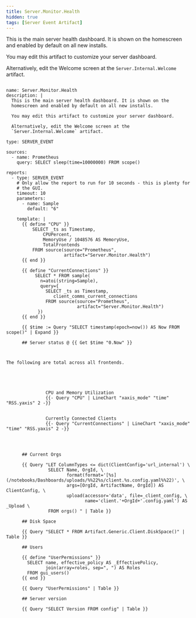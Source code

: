 ```yaml
---
title: Server.Monitor.Health
hidden: true
tags: [Server Event Artifact]
---
```


This is the main server health dashboard. It is shown on the
homescreen and enabled by default on all new installs.

You may edit this artifact to customize your server dashboard.

Alternatively, edit the Welcome screen at the
`Server.Internal.Welcome` artifact.


<pre><code class="language-yaml">
name: Server.Monitor.Health
description: |
  This is the main server health dashboard. It is shown on the
  homescreen and enabled by default on all new installs.

  You may edit this artifact to customize your server dashboard.

  Alternatively, edit the Welcome screen at the
  `Server.Internal.Welcome` artifact.

type: SERVER_EVENT

sources:
  - name: Prometheus
    query: SELECT sleep(time=10000000) FROM scope()

reports:
  - type: SERVER_EVENT
    # Only allow the report to run for 10 seconds - this is plenty for
    # the GUI.
    timeout: 10
    parameters:
      - name: Sample
        default: "6"

    template: |
      {{ define "CPU" }}
          SELECT _ts as Timestamp,
              CPUPercent,
              MemoryUse / 1048576 AS MemoryUse,
              TotalFrontends
          FROM source(source="Prometheus",
                      artifact="Server.Monitor.Health")
      {{ end }}

      {{ define "CurrentConnections" }}
           SELECT * FROM sample(
             n=atoi(string=Sample),
             query={
               SELECT _ts as Timestamp,
                  client_comms_current_connections
               FROM source(source="Prometheus",
                           artifact="Server.Monitor.Health")
            })
      {{ end }}

      {{ $time := Query "SELECT timestamp(epoch=now()) AS Now FROM scope()" | Expand }}

      ## Server status @ {{ Get $time "0.Now" }}

      <p>The following are total across all frontends.</p>
          <span class="container">
            <span class="row">
              <span class="col-sm panel">
               CPU and Memory Utilization
               {{- Query "CPU" | LineChart "xaxis_mode" "time" "RSS.yaxis" 2 -}}
              </span>
              <span class="col-sm panel">
               Currently Connected Clients
               {{- Query "CurrentConnections" | LineChart "xaxis_mode" "time" "RSS.yaxis" 2 -}}
              </span>
            </span>
      </span>

      ## Current Orgs

      {{ Query "LET ColumnTypes <= dict(ClientConfig='url_internal') \
                SELECT Name, OrgId, \
                       format(format='[%s](/notebooks/Dashboards/uploads/%%22%s/client.%s.config.yaml%%22)', \
                       args=[OrgId, ArtifactName, OrgId]) AS ClientConfig, \
                       upload(accessor='data', file=_client_config, \
                              name='client.'+OrgId+'.config.yaml') AS _Upload \
                FROM orgs() " | Table }}

      ## Disk Space

      {{ Query "SELECT * FROM Artifact.Generic.Client.DiskSpace()" | Table }}

      ## Users

      {{ define "UserPermissions" }}
        SELECT name, effective_policy AS _EffectivePolicy,
               join(array=roles, sep=", ") AS Roles
        FROM gui_users()
      {{ end }}

      {{ Query "UserPermissions" | Table }}

      ## Server version

      {{ Query "SELECT Version FROM config" | Table }}

</code></pre>

